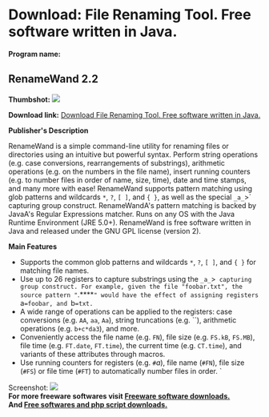 # Download: File Renaming Tool. Free software written in Java.

**Program name:**

## RenameWand 2.2

  
**Thumbshot:** ![](http://www.freewarefiles.com/screenshot/renamewandscreenshot_md.gif)   
  
**Download link:** [Download File Renaming Tool. Free software written in Java.](http://freesoftwares.boysofts.com/RenameWand_program_19338.html)  
  


**Publisher's Description**  
  


RenameWand is a simple command-line utility for renaming files or directories using an intuitive but powerful syntax. Perform string operations (e.g. case conversions, rearrangements of substrings), arithmetic operations (e.g. on the numbers in the file name), insert running counters (e.g. to number files in order of name, size, time), date and time stamps, and many more with ease! RenameWand supports pattern matching using glob patterns and wildcards `*`, `?`, `[ ]`, and `{ }`, as well as the special `_a_`>` capturing group construct. RenameWandA's pattern matching is backed by JavaA's Regular Expressions matcher. Runs on any OS with the Java Runtime Environment (JRE 5.0+). RenameWand is free software written in Java and released under the GNU GPL license (version 2). 

**Main Features**

  * Supports the common glob patterns and wildcards `*`, `?`, `[ ]`, and `{ }` for matching file names.
  * Use up to 26 registers to capture substrings using the `_a_`>` capturing group construct. For example, given the file "foobar.txt", the source pattern "`.****`" would have the effect of assigning registers `a`=foobar, and `b`=txt.`
  * A wide range of operations can be applied to the registers: case conversions (e.g. `AA`, `aa`, `Aa`), string truncations (e.g. ``), arithmetic operations (e.g. `b+c*da3`), and more.
  * Conveniently access the file name (e.g. `FN`), file size (e.g. `FS.kB`, `FS.MB`), file time (e.g. `FT.date`, `FT.time`), the current time (e.g. `CT.time`), and variants of these attributes through macros.
  * Use running counters for registers (e.g. `#`_a_), file name (`#FN`), file size (`#FS`) or file time (`#FT`) to automatically number files in order.
`

  
  
Screenshot: ![](http://www.freewarefiles.com/screenshot/renamewandscreenshot.gif)   
**For more freeware softwares visit [Freeware software downloads.](http://freesoftwares.boysofts.com/)**   
**And [Free softwares and php script downloads.](http://www.boysofts.com/)**
